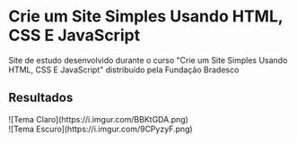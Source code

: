 # Crie um Site Simples Usando HTML, CSS E JavaScript
Site de estudo desenvolvido durante o curso "Crie um Site Simples Usando HTML, CSS E JavaScript" distribuído pela Fundação Bradesco
## Resultados
<div class="picture">
![Tema Claro](https://i.imgur.com/BBKtGDA.png)
</div>
<div class="picture">
![Tema Escuro](https://i.imgur.com/9CPyzyF.png)
</div>